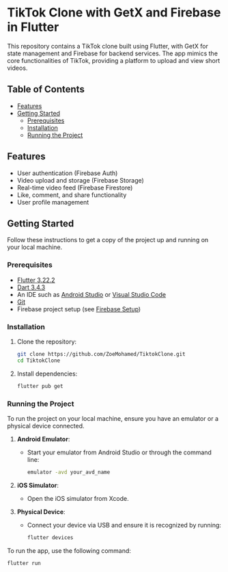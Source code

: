 # TikTok Clone with GetX and Firebase in Flutter

This repository contains a TikTok clone built using Flutter, with GetX for state management and Firebase for backend services. The app mimics the core functionalities of TikTok, providing a platform to upload and view short videos.

## Table of Contents

- [Features](#features)
- [Getting Started](#getting-started)
  - [Prerequisites](#prerequisites)
  - [Installation](#installation)
  - [Running the Project](#running-the-project)

## Features

- User authentication (Firebase Auth)
- Video upload and storage (Firebase Storage)
- Real-time video feed (Firebase Firestore)
- Like, comment, and share functionality
- User profile management

## Getting Started

Follow these instructions to get a copy of the project up and running on your local machine.

### Prerequisites

- [Flutter 3.22.2](https://docs.flutter.dev/get-started/install) 
- [Dart 3.4.3](https://dart.dev/get-dart)
- An IDE such as [Android Studio](https://developer.android.com/studio) or [Visual Studio Code](https://code.visualstudio.com/)
- [Git](https://git-scm.com/)
- Firebase project setup (see [Firebase Setup](#firebase-setup))

### Installation

1. Clone the repository:
    ```bash
    git clone https://github.com/ZoeMohamed/TiktokClone.git
    cd TiktokClone
    ```

2. Install dependencies:
    ```bash
    flutter pub get
    ```

### Running the Project

To run the project on your local machine, ensure you have an emulator or a physical device connected.

1. **Android Emulator**:
    - Start your emulator from Android Studio or through the command line:
      ```bash
      emulator -avd your_avd_name
      ```

2. **iOS Simulator**:
    - Open the iOS simulator from Xcode.

3. **Physical Device**:
    - Connect your device via USB and ensure it is recognized by running:
      ```bash
      flutter devices
      ```

To run the app, use the following command:
```bash
flutter run

